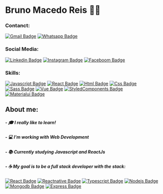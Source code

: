 # Bruno Macedo Reis :man_technologist:


### Contanct:

[![Gmail Badge](https://img.shields.io/badge/Gmail-D14836?style=for-the-badge&logo=gmail&logoColor=white)](mailto:b.macedoreis@gmail.com)
[![Whatsapp Badge](https://img.shields.io/badge/WhatsApp-25D366?style=for-the-badge&logo=whatsapp&logoColor=white)](https://api.whatsapp.com/send?phone=5511945233253&text=Ol%C3%A1!)


### Social Media: 

[![Linkedin Badge](https://img.shields.io/badge/LinkedIn-0077B5?style=for-the-badge&logo=linkedin&logoColor=white)](https://www.linkedin.com/in/bruno-reis-9a937b189/)
[![Instagram Badge](https://img.shields.io/badge/Instagram-E4405F?style=for-the-badge&logo=instagram&logoColor=white)](https://www.instagram.com/bruno.macedoreis/)
[![Faceboom Badge](https://img.shields.io/badge/Facebook-1877F2?style=for-the-badge&logo=facebook&logoColor=white)](https://www.facebook.com/profile.php?id=100010447211195)


### Skills:

[![Javascript Badge](https://img.shields.io/badge/JavaScript-F7DF1E?style=for-the-badge&logo=javascript&logoColor=black)](https://github.com/brunoreis-dev)
[![React Badge](https://img.shields.io/badge/React-20232A?style=for-the-badge&logo=react&logoColor=61DAFB)](https://github.com/brunoreis-dev)
[![Html Badge](https://img.shields.io/badge/HTML5-E34F26?style=for-the-badge&logo=html5&logoColor=white)](https://github.com/brunoreis-dev)
[![Css Badge](https://img.shields.io/badge/CSS3-1572B6?style=for-the-badge&logo=css3&logoColor=white)](https://github.com/brunoreis-dev)
[![Sass Badge](https://img.shields.io/badge/Sass-CC6699?style=for-the-badge&logo=sass&logoColor=white)](https://github.com/brunoreis-dev)
[![Vue Badge](https://img.shields.io/badge/Vue.js-35495E?style=for-the-badge&logo=vue.js&logoColor=4FC08D)](https://github.com/brunoreis-dev)
[![StyledComponents Badge](https://img.shields.io/badge/styled--components-DB7093?style=for-the-badge&logo=styled-components&logoColor=white)](https://github.com/brunoreis-dev)
[![Materialui Badge](https://img.shields.io/badge/Material--UI-0081CB?style=for-the-badge&logo=material-ui&logoColor=white)](https://github.com/brunoreis-dev)


## About me:

##### - 🎓  I really like to learn!
##### - 💻  I'm working with Web Development
##### - 📚  Currently studying Javascript and ReactJs
##### - ☕   My goal is to be a full stack developer with the stack:

[![React Badge](https://img.shields.io/badge/React-20232A?style=for-the-badge&logo=react&logoColor=61DAFB)](https://github.com/brunoreis-dev) 
[![Reactnative Badge](https://img.shields.io/badge/React_Native-20232A?style=for-the-badge&logo=react&logoColor=61DAFB)](https://github.com/brunoreis-dev) 
[![Typescript Badge](https://img.shields.io/badge/TypeScript-007ACC?style=for-the-badge&logo=typescript&logoColor=white)](https://github.com/brunoreis-dev) 
[![Nodejs Badge](https://img.shields.io/badge/Node.js-43853D?style=for-the-badge&logo=node.js&logoColor=white)](https://github.com/brunoreis-dev) 
[![Mongodb Badge](https://img.shields.io/badge/MongoDB-4EA94B?style=for-the-badge&logo=mongodb&logoColor=white)](https://github.com/brunoreis-dev) 
[![Express Badge](https://img.shields.io/badge/Express.js-404D59?style=for-the-badge)](https://github.com/brunoreis-dev) 

